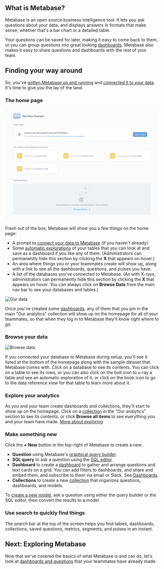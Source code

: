 ## What is Metabase?

Metabase is an open source business intelligence tool. It lets you ask questions about your data, and displays answers in formats that make sense, whether that's a bar chart or a detailed table.

Your questions can be saved for later, making it easy to come back to them, or you can group questions into great looking [dashboards](./07-dashboards.md). Metabase also makes it easy to share questions and dashboards with the rest of your team.

## Finding your way around

So, you've [gotten Metabase up and running](../operations-guide/start.md) and [connected it to your data](../administration-guide/01-managing-databases.md). It's time to give you the lay of the land.

### The home page

![The home page](../images/EmptyHomepage.png)

Fresh out of the box, Metabase will show you a few things on the home page:

- A prompt to [connect your data to Metabase](01-managing-databases.md) (if you haven't already).
- Some [automatic explorations](14-x-rays.md) of your tables that you can look at and save as a dashboard if you like any of them. (Administrators can permanently hide this section by clicking the **X** that appears on hover.)
- An area where things you or your teammates create will show up, along with a link to see all the dashboards, questions, and pulses you have.
- A list of the databases you've connected to Metabase. (As with X-rays, administrators can permanently hide this section by clicking the **X** that appears on hover. You can always click on **Browse Data** from the main nav bar to see your databases and tables.)

![Our data](./images/our-data.png)

Once you've created some [dashboards](07-dashboards.md), any of them that you pin in the main "Our analytics" collection will show up on the homepage for all of your teammates, so that when they log in to Metabase they'll know right where to go.

### Browse your data

![Browse data](./images/browse-data.png)

If you connected your database to Metabase during setup, you'll see it listed at the bottom of the homepage along with the sample dataset that Metabase comes with. Click on a database to see its contents. You can click on a table to see its rows, or you can also click on the bolt icon to x-ray a table and see an automatic exploration of it, or click on the book icon to go to the data reference view for that table to learn more about it.

### Explore your analytics

As you and your team create dashboards and collections, they'll start to show up on the homepage. Click on a [collection](./collections.md) in the "Our analytics" section to see its contents, or click **Browse all items** to see everything you and your team have made. [More about exploring](03-basic-exploration.md)

### Make something new

Click the **+ New** button in the top-right of Metabase to create a new:

- **Question** using Metabase's [graphical query builder](04-asking-questions.md).
- **SQL query** to ask a question using the [SQL editor](./writing-sql.md).
- **Dashboard** to create a [dashboard](./07-dashboard.md) to gather and arrange questions and text cards on a grid. You can add filters to dashboards, and share and embed them, and subscribe to them via email or Slack. See [Dashboards](./07-dashboards.md).
- **Collections** to create a new [collection](./collections.md) that organizes questions, dashboards, and models.

To [create a new model](./models.md), ask a question using either the query builder or the SQL editor, then convert the results to a model.

### Use search to quickly find things

The search bar at the top of the screen helps you find tables, dashboards, collections, saved questions, metrics, segments, and pulses in an instant.

## Next: Exploring Metabase

Now that we've covered the basics of what Metabase is and can do, let's look at [dashboards and questions](03-basic-exploration.md) that your teammates have already made.

